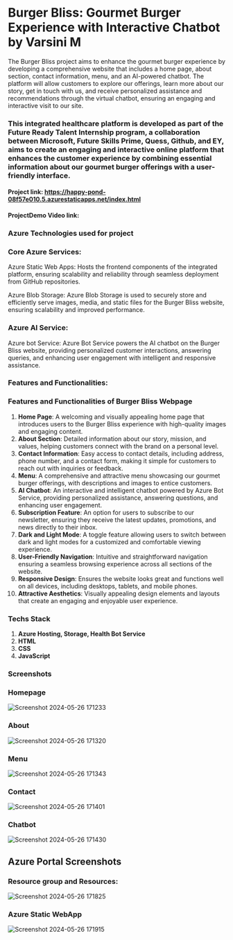 # Burger Bliss: Gourmet Burger Experience with Interactive Chatbot by Varsini M

 The Burger Bliss project aims to enhance the gourmet burger experience by developing a comprehensive website that includes a home page, about section, contact information, menu, and an AI-powered chatbot. The platform will allow customers to explore our offerings, learn more about our story, get in touch with us, and receive personalized assistance and recommendations through the virtual chatbot, ensuring an engaging and interactive visit to our site.

 ### This integrated healthcare platform is developed as part of the Future Ready Talent Internship program, a collaboration between Microsoft, Future Skills Prime, Quess, Github, and EY,  aims to create an engaging and interactive online platform that enhances the customer experience by combining essential information about our gourmet burger offerings with a user-friendly interface.

#### Project link:  https://happy-pond-08f57e010.5.azurestaticapps.net/index.html
#### ProjectDemo Video link: 

### Azure Technologies used for project

### Core Azure Services:

Azure Static Web Apps: Hosts the frontend components of the integrated platform, ensuring scalability and reliability through seamless deployment from GitHub repositories.

Azure Blob Storage: Azure Blob Storage is used to securely store and efficiently serve images, media, and static files for the Burger Bliss website, ensuring scalability and improved performance.

### Azure AI Service:

Azure bot Service: Azure Bot Service powers the AI chatbot on the Burger Bliss website, providing personalized customer interactions, answering queries, and enhancing user engagement with intelligent and responsive assistance.

### Features and Functionalities:

### Features and Functionalities of Burger Bliss Webpage

1. **Home Page**: A welcoming and visually appealing home page that introduces users to the Burger Bliss experience with high-quality images and engaging content.
2. **About Section**: Detailed information about our story, mission, and values, helping customers connect with the brand on a personal level.
3. **Contact Information**: Easy access to contact details, including address, phone number, and a contact form, making it simple for customers to reach out with inquiries or feedback.
4. **Menu**: A comprehensive and attractive menu showcasing our gourmet burger offerings, with descriptions and images to entice customers.
5. **AI Chatbot**: An interactive and intelligent chatbot powered by Azure Bot Service, providing personalized assistance, answering questions, and enhancing user engagement.
6. **Subscription Feature**: An option for users to subscribe to our newsletter, ensuring they receive the latest updates, promotions, and news directly to their inbox.
7. **Dark and Light Mode**: A toggle feature allowing users to switch between dark and light modes for a customized and comfortable viewing experience.
8. **User-Friendly Navigation**: Intuitive and straightforward navigation ensuring a seamless browsing experience across all sections of the website.
9. **Responsive Design**: Ensures the website looks great and functions well on all devices, including desktops, tablets, and mobile phones.
10. **Attractive Aesthetics**: Visually appealing design elements and layouts that create an engaging and enjoyable user experience.


### Techs Stack
1. **Azure Hosting, Storage, Health Bot Service**
2. **HTML**
3. **CSS**
4. **JavaScript**

### Screenshots

### Homepage
![Screenshot 2024-05-26 171233](https://github.com/VarsiniMarimuthu/FinalProject/assets/165877162/451b5567-930a-4ae0-9834-9e3407b9c87f)

### About
![Screenshot 2024-05-26 171320](https://github.com/VarsiniMarimuthu/FinalProject/assets/165877162/d2e6a101-fb1b-46c0-96a8-293da483c9d3)

### Menu
![Screenshot 2024-05-26 171343](https://github.com/VarsiniMarimuthu/FinalProject/assets/165877162/7f8d03d5-803c-49b6-a3c2-3fad2d73dff2)

### Contact
![Screenshot 2024-05-26 171401](https://github.com/VarsiniMarimuthu/FinalProject/assets/165877162/8c689419-7011-4e58-af45-079f3ce3ea93)

### Chatbot
![Screenshot 2024-05-26 171430](https://github.com/VarsiniMarimuthu/FinalProject/assets/165877162/f2a16ef5-020e-4051-af83-8851576422d1)

## Azure Portal Screenshots

### Resource group and Resources:
![Screenshot 2024-05-26 171825](https://github.com/VarsiniMarimuthu/FinalProject/assets/165877162/5f8a43ef-7601-4fa0-98bd-25eacfa0cfb5)

### Azure Static WebApp
![Screenshot 2024-05-26 171915](https://github.com/VarsiniMarimuthu/FinalProject/assets/165877162/de80440f-ec78-4216-bb6e-95e4569823b3)
